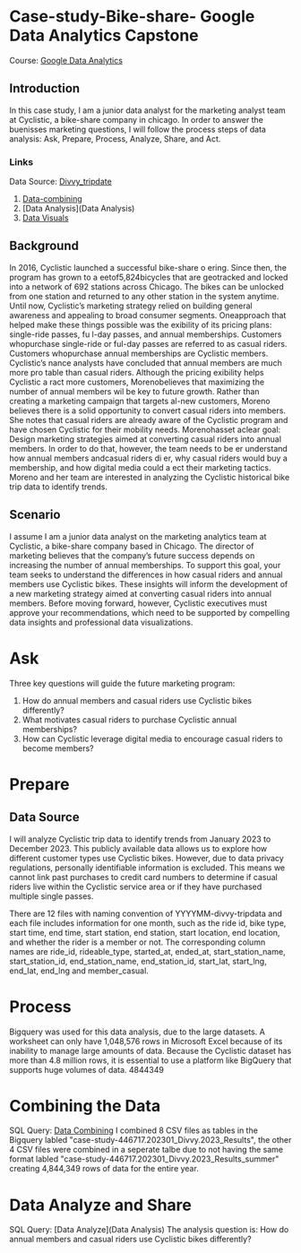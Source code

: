 # Case-study-Bike-share- Google Data Analytics Capstone
Course: [Google Data Analytics](https://www.coursera.org/learn/google-data-analytics-capstone)

## Introduction 
In this case study, I am a junior data analyst for the marketing analyst team at Cyclistic, a bike-share company in chicago. In order to answer the buenisses marketing questions, I will follow the process steps of data analysis: Ask, Prepare, Process, Analyze, Share, and Act. 

### Links
Data Source: [Divvy_tripdate](https://divvy-tripdata.s3.amazonaws.com/index.html)
1. [Data-combining](Data-combining)
2. [Data Analysis](Data Analysis)
3. [Data Visuals]()

## Background
In 2016, Cyclistic launched a successful bike-share o ering. Since then, the program has grown
 to a eetof5,824bicycles that are geotracked and locked into a network of 692 stations
 across Chicago. The bikes can be unlocked from one station and returned to any other station
 in the system anytime.
 Until now, Cyclistic’s marketing strategy relied on building general awareness and appealing to
 broad consumer segments. Oneapproach that helped make these things possible was the
 exibility of its pricing plans: single-ride passes, fu l-day passes, and annual memberships.
 Customers whopurchase single-ride or ful-day passes are referred to as casual riders.
 Customers whopurchase annual memberships are Cyclistic members.
 Cyclistic’s nance analysts have concluded that annual members are much more pro table
 than casual riders. Although the pricing exibility helps Cyclistic a ract more customers,
 Morenobelieves that maximizing the number of annual members wil be key to future growth.
 Rather than creating a marketing campaign that targets al-new customers, Moreno believes
 there is a solid opportunity to convert casual riders into members. She notes that casual riders
 are already aware of the Cyclistic program and have chosen Cyclistic for their mobility needs.
 Morenohasset aclear goal: Design marketing strategies aimed at converting casual riders into
 annual members. In order to do that, however, the team needs to be er understand how
 annual members andcasual riders di er, why casual riders would buy a membership, and how
 digital media could a ect their marketing tactics. Moreno and her team are interested in
 analyzing the Cyclistic historical bike trip data to identify trends.

 ## Scenario
I assume I am a junior data analyst on the marketing analytics team at Cyclistic, a bike-share company based in Chicago. The director of marketing believes that the company’s future success depends on increasing the number of annual memberships. To support this goal, your team seeks to understand the differences in how casual riders and annual members use Cyclistic bikes. These insights will inform the development of a new marketing strategy aimed at converting casual riders into annual members. Before moving forward, however, Cyclistic executives must approve your recommendations, which need to be supported by compelling data insights and professional data visualizations.

# Ask
Three key questions will guide the future marketing program:

1. How do annual members and casual riders use Cyclistic bikes differently?
2. What motivates casual riders to purchase Cyclistic annual memberships?
3. How can Cyclistic leverage digital media to encourage casual riders to become members?

# Prepare
## Data Source
I will analyze Cyclistic trip data to identify trends from January 2023 to December 2023. This publicly available data allows us to explore how different customer types use Cyclistic bikes. However, due to data privacy regulations, personally identifiable information is excluded. This means we cannot link past purchases to credit card numbers to determine if casual riders live within the Cyclistic service area or if they have purchased multiple single passes.

There are 12 files with naming convention of YYYYMM-divvy-tripdata and each file includes information for one month, such as the ride id, bike type, start time, end time, start station, end station, start location, end location, and whether the rider is a member or not. The corresponding column names are ride_id, rideable_type, started_at, ended_at, start_station_name, start_station_id, end_station_name, end_station_id, start_lat, start_lng, end_lat, end_lng and member_casual.

# Process
Bigquery was used for this data analysis, due to the large datasets. 
A worksheet can only have 1,048,576 rows in Microsoft Excel because of its inability to manage large amounts of data. Because the Cyclistic dataset has more than 4.8 million rows, it is essential to use a platform like BigQuery that supports huge volumes of data.
4844349

# Combining the Data
SQL Query: [Data Combining](Data-combining)
I combined 8 CSV files as tables in the Bigquery labled "case-study-446717.202301_Divvy.2023_Results", the other 4 CSV files were combined in a seperate talbe due to not having the same format labled "case-study-446717.202301_Divvy.2023_Results_summer" creating 4,844,349 rows of data for the entire year. 

# Data Analyze and Share 
SQL Query: [Data Analyze](Data Analysis)
The analysis question is: How do annual members and casual riders use Cyclistic bikes differently?

